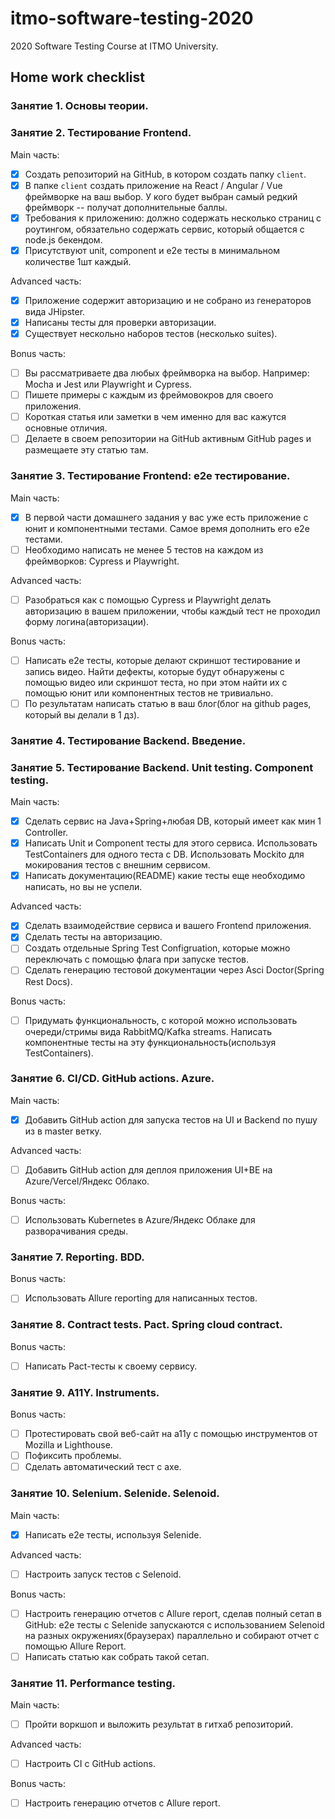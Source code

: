 # itmo-software-testing-2020
2020 Software Testing Course at ITMO University.

## Home work checklist

### Занятие 1. Основы теории.

### Занятие 2. Тестирование Frontend.

Main часть:

- [x] Создать репозиторий на GitHub, в котором создать папку `client`.
- [x] В папке `client` создать приложение на React / Angular / Vue фреймворке на ваш выбор. У кого будет выбран самый редкий фреймворк -- получат дополнительные баллы.
- [x] Требования к приложению: должно содержать несколько страниц с роутингом, обязательно содержать сервис, который общается с node.js бекендом.
- [x] Присутствуют unit, component и e2e тесты в минимальном количестве 1шт каждый.

Advanced часть:

- [x] Приложение содержит авторизацию и не собрано из генераторов вида JHipster.
- [x] Написаны тесты для проверки авторизации.
- [x] Существует нескольно наборов тестов (несколько suites).

Bonus часть:

- [ ] Вы рассматриваете два любых фреймворка на выбор. Например: Mocha и Jest или Playwright и Cypress.
- [ ] Пишете примеры с каждым из фреймовокров для своего приложения.
- [ ] Короткая статья или заметки в чем именно для вас кажутся основные отличия.
- [ ] Делаете в своем репозитории на GitHub активным GitHub pages и размещаете эту статью там.

### Занятие 3. Тестирование Frontend: e2e тестирование.

Main часть:

- [x] В первой части домашнего задания у вас уже есть приложение с юнит и компонентными тестами. Самое время дополнить его e2e тестами.
- [ ] Необходимо написать не менее 5 тестов на каждом из фреймворков: Cypress и Playwright.

Advanced часть:

- [ ] Разобраться как с помощью Cypress и Playwright делать авторизацию в вашем приложении, чтобы каждый тест не проходил форму логина(авторизации).

Bonus часть:

- [ ] Написать e2e тесты, которые делают скриншот тестирование и запись видео. Найти дефекты, которые будут обнаружены с помощью видео или скриншот теста, но при этом найти их с помощью юнит или компонентных тестов не тривиально. 
- [ ] По результатам написать статью в ваш блог(блог на github pages, который вы делали в 1 дз).

### Занятие 4. Тестирование Backend. Введение. 

### Занятие 5. Тестирование Backend. Unit testing. Component testing.

Main часть:

- [X] Сделать сервис на Java+Spring+любая DB, который имеет как мин 1 Controller.
- [x] Написать Unit и Component тесты для этого сервиса. Использовать TestContainers для одного теста с DB. Использовать Mockito для мокирования тестов с внешним сервисом.
- [x] Написать документацию(README) какие тесты еще необходимо написать, но вы не успели.

Advanced часть:

- [x] Сделать взаимодействие сервиса и вашего Frontend приложения.
- [x] Сделать тесты на авторизацию.
- [ ] Создать отдельные Spring Test Configruation, которые можно переключать с помощью флага при запуске тестов.
- [ ] Сделать генерацию тестовой документации через Asci Doctor(Spring Rest Docs).

Bonus часть:

- [ ] Придумать функциональность, с которой можно использовать очереди/стримы вида RabbitMQ/Kafka streams. Написать компонентные тесты на эту функциональность(используя TestContainers).

### Занятие 6. CI/CD. GitHub actions. Azure.

Main часть:

- [x] Добавить GitHub action для запуска тестов на UI и Backend по пушу из в master ветку.

Advanced часть:

- [ ] Добавить GitHub action для деплоя приложения UI+BE на Azure/Vercel/Яндекс Облако.

Bonus часть:

- [ ] Использовать Kubernetes в Azure/Яндекс Облаке для разворачивания среды.

### Занятие 7. Reporting. BDD.

Bonus часть:

- [ ] Использовать Allure reporting для написанных тестов.

### Занятие 8. Contract tests. Pact. Spring cloud contract.

Bonus часть:

- [ ] Написать Pact-тесты к своему сервису.

### Занятие 9. A11Y. Instruments.

Bonus часть:

- [ ] Протестировать свой веб-сайт на а11y с помощью инструментов от Mozilla и Lighthouse.
- [ ] Пофиксить проблемы.
- [ ] Сделать автоматический тест с axe.

### Занятие 10. Selenium. Selenide. Selenoid.

Main часть:

- [x] Написать e2e тесты, используя Selenide.

Advanced часть:

- [ ] Настроить запуск тестов с Selenoid.

Bonus часть:

- [ ] Настроить генерацию отчетов с Allure report, сделав полный сетап в GitHub: e2e тесты с Selenide запускаются с использованием Selenoid на разных окружениях(браузерах) параллельно и собирают отчет с помощью Allure Report.
- [ ] Написать статью как собрать такой сетап.

### Занятие 11. Performance testing.

Main часть:

- [ ] Пройти воркшоп и выложить результат в гитхаб репозиторий.

Advanced часть:

- [ ] Настроить CI с GitHub actions.

Bonus часть:

- [ ] Настроить генерацию отчетов с Allure report.
